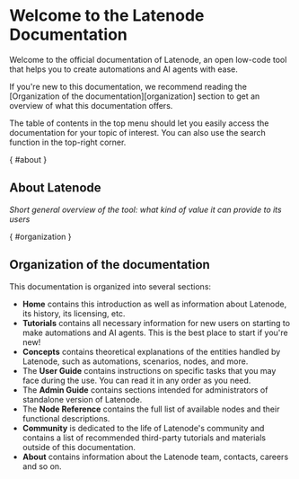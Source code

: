 # Welcome to the Latenode Documentation

Welcome to the official documentation of Latenode, an open low-code tool that helps you to create automations and AI agents with ease.

If you're new to this documentation, we recommend reading the [Organization of the documentation][organization] section to get an overview of what this documentation offers.

The table of contents in the top menu should let you easily access the documentation for your topic of interest. You can also use the search function in the top-right corner.

[](){ #about }
## About Latenode

_Short general overview of the tool: what kind of value it can provide to its users_

[](){ #organization }
## Organization of the documentation 

This documentation is organized into several sections:

* **Home** contains this introduction as well as information about Latenode, its history, its licensing, etc.
* **Tutorials** contains all necessary information for new users on starting to make automations and AI agents. This is the best place to start if you're new!
* **Concepts** contains theoretical explanations of the entities handled by Latenode, such as automations, scenarios, nodes, and more.
* The **User Guide** contains instructions on specific tasks that you may face during the use. You can read it in any order as you need.
* The **Admin Guide** contains sections intended for administrators of standalone version of Latenode.
* The **Node Reference** contains the full list of available nodes and their functional descriptions.
* **Community** is dedicated to the life of Latenode's community and contains a list of recommended third-party tutorials and materials outside of this documentation.
* **About** contains information about the Latenode team, contacts, careers and so on.
